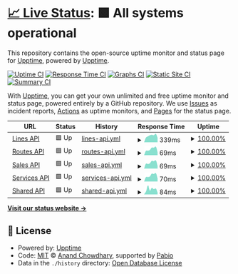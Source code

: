 # [📈 Live Status](https://demo.upptime.js.org): <!--live status--> **🟩 All systems operational**

This repository contains the open-source uptime monitor and status page for [Upptime](https://upptime.js.org), powered by [Upptime](https://github.com/upptime/upptime).

[![Uptime CI](https://github.com/upptime/arara-status-page/workflows/Uptime%20CI/badge.svg)](https://github.com/upptime/arara-status-page/actions?query=workflow%3A%22Uptime+CI%22)
[![Response Time CI](https://github.com/upptime/arara-status-page/workflows/Response%20Time%20CI/badge.svg)](https://github.com/upptime/arara-status-page/actions?query=workflow%3A%22Response+Time+CI%22)
[![Graphs CI](https://github.com/upptime/arara-status-page/workflows/Graphs%20CI/badge.svg)](https://github.com/upptime/arara-status-page/actions?query=workflow%3A%22Graphs+CI%22)
[![Static Site CI](https://github.com/upptime/arara-status-page/workflows/Static%20Site%20CI/badge.svg)](https://github.com/upptime/arara-status-page/actions?query=workflow%3A%22Static+Site+CI%22)
[![Summary CI](https://github.com/upptime/arara-status-page/workflows/Summary%20CI/badge.svg)](https://github.com/upptime/arara-status-page/actions?query=workflow%3A%22Summary+CI%22)

With [Upptime](https://upptime.js.org), you can get your own unlimited and free uptime monitor and status page, powered entirely by a GitHub repository. We use [Issues](https://github.com/upptime/arara-status-page/issues) as incident reports, [Actions](https://github.com/upptime/arara-status-page/actions) as uptime monitors, and [Pages](https://demo.upptime.js.org) for the status page.

<!--start: status pages-->
<!-- This summary is generated by Upptime (https://github.com/upptime/upptime) -->
<!-- Do not edit this manually, your changes will be overwritten -->
<!-- prettier-ignore -->
| URL | Status | History | Response Time | Uptime |
| --- | ------ | ------- | ------------- | ------ |
| <img alt="" src="https://icons.duckduckgo.com/ip3/null.ico" height="13"> [Lines API](prod-hermes-api.smarttravelit.com/hermes-lines/internal/health) | 🟩 Up | [lines-api.yml](https://github.com/GoGipsy/hermes-status-page/commits/HEAD/history/lines-api.yml) | <details><summary><img alt="Response time graph" src="./graphs/lines-api/response-time-week.png" height="20"> 339ms</summary><br><a href="https://GoGipsy.github.io/hermes-status-page/history/lines-api"><img alt="Response time 363" src="https://img.shields.io/endpoint?url=https%3A%2F%2Fraw.githubusercontent.com%2FGoGipsy%2Fhermes-status-page%2FHEAD%2Fapi%2Flines-api%2Fresponse-time.json"></a><br><a href="https://GoGipsy.github.io/hermes-status-page/history/lines-api"><img alt="24-hour response time 372" src="https://img.shields.io/endpoint?url=https%3A%2F%2Fraw.githubusercontent.com%2FGoGipsy%2Fhermes-status-page%2FHEAD%2Fapi%2Flines-api%2Fresponse-time-day.json"></a><br><a href="https://GoGipsy.github.io/hermes-status-page/history/lines-api"><img alt="7-day response time 339" src="https://img.shields.io/endpoint?url=https%3A%2F%2Fraw.githubusercontent.com%2FGoGipsy%2Fhermes-status-page%2FHEAD%2Fapi%2Flines-api%2Fresponse-time-week.json"></a><br><a href="https://GoGipsy.github.io/hermes-status-page/history/lines-api"><img alt="30-day response time 363" src="https://img.shields.io/endpoint?url=https%3A%2F%2Fraw.githubusercontent.com%2FGoGipsy%2Fhermes-status-page%2FHEAD%2Fapi%2Flines-api%2Fresponse-time-month.json"></a><br><a href="https://GoGipsy.github.io/hermes-status-page/history/lines-api"><img alt="1-year response time 363" src="https://img.shields.io/endpoint?url=https%3A%2F%2Fraw.githubusercontent.com%2FGoGipsy%2Fhermes-status-page%2FHEAD%2Fapi%2Flines-api%2Fresponse-time-year.json"></a></details> | <details><summary><a href="https://GoGipsy.github.io/hermes-status-page/history/lines-api">100.00%</a></summary><a href="https://GoGipsy.github.io/hermes-status-page/history/lines-api"><img alt="All-time uptime 100.00%" src="https://img.shields.io/endpoint?url=https%3A%2F%2Fraw.githubusercontent.com%2FGoGipsy%2Fhermes-status-page%2FHEAD%2Fapi%2Flines-api%2Fuptime.json"></a><br><a href="https://GoGipsy.github.io/hermes-status-page/history/lines-api"><img alt="24-hour uptime 100.00%" src="https://img.shields.io/endpoint?url=https%3A%2F%2Fraw.githubusercontent.com%2FGoGipsy%2Fhermes-status-page%2FHEAD%2Fapi%2Flines-api%2Fuptime-day.json"></a><br><a href="https://GoGipsy.github.io/hermes-status-page/history/lines-api"><img alt="7-day uptime 100.00%" src="https://img.shields.io/endpoint?url=https%3A%2F%2Fraw.githubusercontent.com%2FGoGipsy%2Fhermes-status-page%2FHEAD%2Fapi%2Flines-api%2Fuptime-week.json"></a><br><a href="https://GoGipsy.github.io/hermes-status-page/history/lines-api"><img alt="30-day uptime 100.00%" src="https://img.shields.io/endpoint?url=https%3A%2F%2Fraw.githubusercontent.com%2FGoGipsy%2Fhermes-status-page%2FHEAD%2Fapi%2Flines-api%2Fuptime-month.json"></a><br><a href="https://GoGipsy.github.io/hermes-status-page/history/lines-api"><img alt="1-year uptime 100.00%" src="https://img.shields.io/endpoint?url=https%3A%2F%2Fraw.githubusercontent.com%2FGoGipsy%2Fhermes-status-page%2FHEAD%2Fapi%2Flines-api%2Fuptime-year.json"></a></details>
| <img alt="" src="https://icons.duckduckgo.com/ip3/null.ico" height="13"> [Routes API](prod-hermes-api.smarttravelit.com/hermes-routes/internal/health) | 🟩 Up | [routes-api.yml](https://github.com/GoGipsy/hermes-status-page/commits/HEAD/history/routes-api.yml) | <details><summary><img alt="Response time graph" src="./graphs/routes-api/response-time-week.png" height="20"> 69ms</summary><br><a href="https://GoGipsy.github.io/hermes-status-page/history/routes-api"><img alt="Response time 75" src="https://img.shields.io/endpoint?url=https%3A%2F%2Fraw.githubusercontent.com%2FGoGipsy%2Fhermes-status-page%2FHEAD%2Fapi%2Froutes-api%2Fresponse-time.json"></a><br><a href="https://GoGipsy.github.io/hermes-status-page/history/routes-api"><img alt="24-hour response time 83" src="https://img.shields.io/endpoint?url=https%3A%2F%2Fraw.githubusercontent.com%2FGoGipsy%2Fhermes-status-page%2FHEAD%2Fapi%2Froutes-api%2Fresponse-time-day.json"></a><br><a href="https://GoGipsy.github.io/hermes-status-page/history/routes-api"><img alt="7-day response time 69" src="https://img.shields.io/endpoint?url=https%3A%2F%2Fraw.githubusercontent.com%2FGoGipsy%2Fhermes-status-page%2FHEAD%2Fapi%2Froutes-api%2Fresponse-time-week.json"></a><br><a href="https://GoGipsy.github.io/hermes-status-page/history/routes-api"><img alt="30-day response time 75" src="https://img.shields.io/endpoint?url=https%3A%2F%2Fraw.githubusercontent.com%2FGoGipsy%2Fhermes-status-page%2FHEAD%2Fapi%2Froutes-api%2Fresponse-time-month.json"></a><br><a href="https://GoGipsy.github.io/hermes-status-page/history/routes-api"><img alt="1-year response time 75" src="https://img.shields.io/endpoint?url=https%3A%2F%2Fraw.githubusercontent.com%2FGoGipsy%2Fhermes-status-page%2FHEAD%2Fapi%2Froutes-api%2Fresponse-time-year.json"></a></details> | <details><summary><a href="https://GoGipsy.github.io/hermes-status-page/history/routes-api">100.00%</a></summary><a href="https://GoGipsy.github.io/hermes-status-page/history/routes-api"><img alt="All-time uptime 100.00%" src="https://img.shields.io/endpoint?url=https%3A%2F%2Fraw.githubusercontent.com%2FGoGipsy%2Fhermes-status-page%2FHEAD%2Fapi%2Froutes-api%2Fuptime.json"></a><br><a href="https://GoGipsy.github.io/hermes-status-page/history/routes-api"><img alt="24-hour uptime 100.00%" src="https://img.shields.io/endpoint?url=https%3A%2F%2Fraw.githubusercontent.com%2FGoGipsy%2Fhermes-status-page%2FHEAD%2Fapi%2Froutes-api%2Fuptime-day.json"></a><br><a href="https://GoGipsy.github.io/hermes-status-page/history/routes-api"><img alt="7-day uptime 100.00%" src="https://img.shields.io/endpoint?url=https%3A%2F%2Fraw.githubusercontent.com%2FGoGipsy%2Fhermes-status-page%2FHEAD%2Fapi%2Froutes-api%2Fuptime-week.json"></a><br><a href="https://GoGipsy.github.io/hermes-status-page/history/routes-api"><img alt="30-day uptime 100.00%" src="https://img.shields.io/endpoint?url=https%3A%2F%2Fraw.githubusercontent.com%2FGoGipsy%2Fhermes-status-page%2FHEAD%2Fapi%2Froutes-api%2Fuptime-month.json"></a><br><a href="https://GoGipsy.github.io/hermes-status-page/history/routes-api"><img alt="1-year uptime 100.00%" src="https://img.shields.io/endpoint?url=https%3A%2F%2Fraw.githubusercontent.com%2FGoGipsy%2Fhermes-status-page%2FHEAD%2Fapi%2Froutes-api%2Fuptime-year.json"></a></details>
| <img alt="" src="https://icons.duckduckgo.com/ip3/null.ico" height="13"> [Sales API](prod-hermes-api.smarttravelit.com/hermes-sales/internal/health) | 🟩 Up | [sales-api.yml](https://github.com/GoGipsy/hermes-status-page/commits/HEAD/history/sales-api.yml) | <details><summary><img alt="Response time graph" src="./graphs/sales-api/response-time-week.png" height="20"> 69ms</summary><br><a href="https://GoGipsy.github.io/hermes-status-page/history/sales-api"><img alt="Response time 75" src="https://img.shields.io/endpoint?url=https%3A%2F%2Fraw.githubusercontent.com%2FGoGipsy%2Fhermes-status-page%2FHEAD%2Fapi%2Fsales-api%2Fresponse-time.json"></a><br><a href="https://GoGipsy.github.io/hermes-status-page/history/sales-api"><img alt="24-hour response time 92" src="https://img.shields.io/endpoint?url=https%3A%2F%2Fraw.githubusercontent.com%2FGoGipsy%2Fhermes-status-page%2FHEAD%2Fapi%2Fsales-api%2Fresponse-time-day.json"></a><br><a href="https://GoGipsy.github.io/hermes-status-page/history/sales-api"><img alt="7-day response time 69" src="https://img.shields.io/endpoint?url=https%3A%2F%2Fraw.githubusercontent.com%2FGoGipsy%2Fhermes-status-page%2FHEAD%2Fapi%2Fsales-api%2Fresponse-time-week.json"></a><br><a href="https://GoGipsy.github.io/hermes-status-page/history/sales-api"><img alt="30-day response time 75" src="https://img.shields.io/endpoint?url=https%3A%2F%2Fraw.githubusercontent.com%2FGoGipsy%2Fhermes-status-page%2FHEAD%2Fapi%2Fsales-api%2Fresponse-time-month.json"></a><br><a href="https://GoGipsy.github.io/hermes-status-page/history/sales-api"><img alt="1-year response time 75" src="https://img.shields.io/endpoint?url=https%3A%2F%2Fraw.githubusercontent.com%2FGoGipsy%2Fhermes-status-page%2FHEAD%2Fapi%2Fsales-api%2Fresponse-time-year.json"></a></details> | <details><summary><a href="https://GoGipsy.github.io/hermes-status-page/history/sales-api">100.00%</a></summary><a href="https://GoGipsy.github.io/hermes-status-page/history/sales-api"><img alt="All-time uptime 100.00%" src="https://img.shields.io/endpoint?url=https%3A%2F%2Fraw.githubusercontent.com%2FGoGipsy%2Fhermes-status-page%2FHEAD%2Fapi%2Fsales-api%2Fuptime.json"></a><br><a href="https://GoGipsy.github.io/hermes-status-page/history/sales-api"><img alt="24-hour uptime 100.00%" src="https://img.shields.io/endpoint?url=https%3A%2F%2Fraw.githubusercontent.com%2FGoGipsy%2Fhermes-status-page%2FHEAD%2Fapi%2Fsales-api%2Fuptime-day.json"></a><br><a href="https://GoGipsy.github.io/hermes-status-page/history/sales-api"><img alt="7-day uptime 100.00%" src="https://img.shields.io/endpoint?url=https%3A%2F%2Fraw.githubusercontent.com%2FGoGipsy%2Fhermes-status-page%2FHEAD%2Fapi%2Fsales-api%2Fuptime-week.json"></a><br><a href="https://GoGipsy.github.io/hermes-status-page/history/sales-api"><img alt="30-day uptime 100.00%" src="https://img.shields.io/endpoint?url=https%3A%2F%2Fraw.githubusercontent.com%2FGoGipsy%2Fhermes-status-page%2FHEAD%2Fapi%2Fsales-api%2Fuptime-month.json"></a><br><a href="https://GoGipsy.github.io/hermes-status-page/history/sales-api"><img alt="1-year uptime 100.00%" src="https://img.shields.io/endpoint?url=https%3A%2F%2Fraw.githubusercontent.com%2FGoGipsy%2Fhermes-status-page%2FHEAD%2Fapi%2Fsales-api%2Fuptime-year.json"></a></details>
| <img alt="" src="https://icons.duckduckgo.com/ip3/null.ico" height="13"> [Services API](prod-hermes-api.smarttravelit.com/hermes-services/internal/health) | 🟩 Up | [services-api.yml](https://github.com/GoGipsy/hermes-status-page/commits/HEAD/history/services-api.yml) | <details><summary><img alt="Response time graph" src="./graphs/services-api/response-time-week.png" height="20"> 70ms</summary><br><a href="https://GoGipsy.github.io/hermes-status-page/history/services-api"><img alt="Response time 75" src="https://img.shields.io/endpoint?url=https%3A%2F%2Fraw.githubusercontent.com%2FGoGipsy%2Fhermes-status-page%2FHEAD%2Fapi%2Fservices-api%2Fresponse-time.json"></a><br><a href="https://GoGipsy.github.io/hermes-status-page/history/services-api"><img alt="24-hour response time 87" src="https://img.shields.io/endpoint?url=https%3A%2F%2Fraw.githubusercontent.com%2FGoGipsy%2Fhermes-status-page%2FHEAD%2Fapi%2Fservices-api%2Fresponse-time-day.json"></a><br><a href="https://GoGipsy.github.io/hermes-status-page/history/services-api"><img alt="7-day response time 70" src="https://img.shields.io/endpoint?url=https%3A%2F%2Fraw.githubusercontent.com%2FGoGipsy%2Fhermes-status-page%2FHEAD%2Fapi%2Fservices-api%2Fresponse-time-week.json"></a><br><a href="https://GoGipsy.github.io/hermes-status-page/history/services-api"><img alt="30-day response time 75" src="https://img.shields.io/endpoint?url=https%3A%2F%2Fraw.githubusercontent.com%2FGoGipsy%2Fhermes-status-page%2FHEAD%2Fapi%2Fservices-api%2Fresponse-time-month.json"></a><br><a href="https://GoGipsy.github.io/hermes-status-page/history/services-api"><img alt="1-year response time 75" src="https://img.shields.io/endpoint?url=https%3A%2F%2Fraw.githubusercontent.com%2FGoGipsy%2Fhermes-status-page%2FHEAD%2Fapi%2Fservices-api%2Fresponse-time-year.json"></a></details> | <details><summary><a href="https://GoGipsy.github.io/hermes-status-page/history/services-api">100.00%</a></summary><a href="https://GoGipsy.github.io/hermes-status-page/history/services-api"><img alt="All-time uptime 100.00%" src="https://img.shields.io/endpoint?url=https%3A%2F%2Fraw.githubusercontent.com%2FGoGipsy%2Fhermes-status-page%2FHEAD%2Fapi%2Fservices-api%2Fuptime.json"></a><br><a href="https://GoGipsy.github.io/hermes-status-page/history/services-api"><img alt="24-hour uptime 100.00%" src="https://img.shields.io/endpoint?url=https%3A%2F%2Fraw.githubusercontent.com%2FGoGipsy%2Fhermes-status-page%2FHEAD%2Fapi%2Fservices-api%2Fuptime-day.json"></a><br><a href="https://GoGipsy.github.io/hermes-status-page/history/services-api"><img alt="7-day uptime 100.00%" src="https://img.shields.io/endpoint?url=https%3A%2F%2Fraw.githubusercontent.com%2FGoGipsy%2Fhermes-status-page%2FHEAD%2Fapi%2Fservices-api%2Fuptime-week.json"></a><br><a href="https://GoGipsy.github.io/hermes-status-page/history/services-api"><img alt="30-day uptime 100.00%" src="https://img.shields.io/endpoint?url=https%3A%2F%2Fraw.githubusercontent.com%2FGoGipsy%2Fhermes-status-page%2FHEAD%2Fapi%2Fservices-api%2Fuptime-month.json"></a><br><a href="https://GoGipsy.github.io/hermes-status-page/history/services-api"><img alt="1-year uptime 100.00%" src="https://img.shields.io/endpoint?url=https%3A%2F%2Fraw.githubusercontent.com%2FGoGipsy%2Fhermes-status-page%2FHEAD%2Fapi%2Fservices-api%2Fuptime-year.json"></a></details>
| <img alt="" src="https://icons.duckduckgo.com/ip3/null.ico" height="13"> [Shared API](prod-hermes-api.smarttravelit.com/hermes-shared/internal/health) | 🟩 Up | [shared-api.yml](https://github.com/GoGipsy/hermes-status-page/commits/HEAD/history/shared-api.yml) | <details><summary><img alt="Response time graph" src="./graphs/shared-api/response-time-week.png" height="20"> 84ms</summary><br><a href="https://GoGipsy.github.io/hermes-status-page/history/shared-api"><img alt="Response time 79" src="https://img.shields.io/endpoint?url=https%3A%2F%2Fraw.githubusercontent.com%2FGoGipsy%2Fhermes-status-page%2FHEAD%2Fapi%2Fshared-api%2Fresponse-time.json"></a><br><a href="https://GoGipsy.github.io/hermes-status-page/history/shared-api"><img alt="24-hour response time 87" src="https://img.shields.io/endpoint?url=https%3A%2F%2Fraw.githubusercontent.com%2FGoGipsy%2Fhermes-status-page%2FHEAD%2Fapi%2Fshared-api%2Fresponse-time-day.json"></a><br><a href="https://GoGipsy.github.io/hermes-status-page/history/shared-api"><img alt="7-day response time 84" src="https://img.shields.io/endpoint?url=https%3A%2F%2Fraw.githubusercontent.com%2FGoGipsy%2Fhermes-status-page%2FHEAD%2Fapi%2Fshared-api%2Fresponse-time-week.json"></a><br><a href="https://GoGipsy.github.io/hermes-status-page/history/shared-api"><img alt="30-day response time 79" src="https://img.shields.io/endpoint?url=https%3A%2F%2Fraw.githubusercontent.com%2FGoGipsy%2Fhermes-status-page%2FHEAD%2Fapi%2Fshared-api%2Fresponse-time-month.json"></a><br><a href="https://GoGipsy.github.io/hermes-status-page/history/shared-api"><img alt="1-year response time 79" src="https://img.shields.io/endpoint?url=https%3A%2F%2Fraw.githubusercontent.com%2FGoGipsy%2Fhermes-status-page%2FHEAD%2Fapi%2Fshared-api%2Fresponse-time-year.json"></a></details> | <details><summary><a href="https://GoGipsy.github.io/hermes-status-page/history/shared-api">100.00%</a></summary><a href="https://GoGipsy.github.io/hermes-status-page/history/shared-api"><img alt="All-time uptime 100.00%" src="https://img.shields.io/endpoint?url=https%3A%2F%2Fraw.githubusercontent.com%2FGoGipsy%2Fhermes-status-page%2FHEAD%2Fapi%2Fshared-api%2Fuptime.json"></a><br><a href="https://GoGipsy.github.io/hermes-status-page/history/shared-api"><img alt="24-hour uptime 100.00%" src="https://img.shields.io/endpoint?url=https%3A%2F%2Fraw.githubusercontent.com%2FGoGipsy%2Fhermes-status-page%2FHEAD%2Fapi%2Fshared-api%2Fuptime-day.json"></a><br><a href="https://GoGipsy.github.io/hermes-status-page/history/shared-api"><img alt="7-day uptime 100.00%" src="https://img.shields.io/endpoint?url=https%3A%2F%2Fraw.githubusercontent.com%2FGoGipsy%2Fhermes-status-page%2FHEAD%2Fapi%2Fshared-api%2Fuptime-week.json"></a><br><a href="https://GoGipsy.github.io/hermes-status-page/history/shared-api"><img alt="30-day uptime 100.00%" src="https://img.shields.io/endpoint?url=https%3A%2F%2Fraw.githubusercontent.com%2FGoGipsy%2Fhermes-status-page%2FHEAD%2Fapi%2Fshared-api%2Fuptime-month.json"></a><br><a href="https://GoGipsy.github.io/hermes-status-page/history/shared-api"><img alt="1-year uptime 100.00%" src="https://img.shields.io/endpoint?url=https%3A%2F%2Fraw.githubusercontent.com%2FGoGipsy%2Fhermes-status-page%2FHEAD%2Fapi%2Fshared-api%2Fuptime-year.json"></a></details>

<!--end: status pages-->

[**Visit our status website →**](https://demo.upptime.js.org)

## 📄 License

- Powered by: [Upptime](https://github.com/upptime/upptime)
- Code: [MIT](./LICENSE) © [Anand Chowdhary](https://anandchowdhary.com), supported by [Pabio](https://pabio.com)
- Data in the `./history` directory: [Open Database License](https://opendatacommons.org/licenses/odbl/1-0/)
